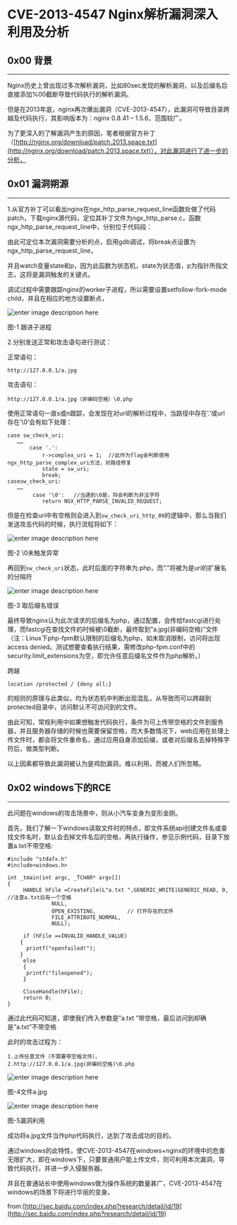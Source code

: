 # CVE-2013-4547 Nginx解析漏洞深入利用及分析

0x00 背景
-------

* * *

Nginx历史上曾出现过多次解析漏洞，比如80sec发现的解析漏洞，以及后缀名后直接添加%00截断导致代码执行的解析漏洞。

但是在2013年底，nginx再次爆出漏洞（CVE-2013-4547），此漏洞可导致目录跨越及代码执行，其影响版本为：nginx 0.8.41 – 1.5.6，范围较广。

为了更深入的了解漏洞产生的原因，笔者根据官方补丁（[http://nginx.org/download/patch.2013.space.txt](http://nginx.org/download/patch.2013.space.txt)），对此漏洞进行了进一步的分析，

0x01 漏洞朔源
---------

* * *

1.从官方补丁可以看出nginx在ngx_http_parse_request_line函数处做了代码patch，下载nginx源代码，定位其补丁文件为ngx_http_parse.c，函数ngx_http_parse_request_line中，分别位于代码段：

由此可定位本次漏洞需要分析的点，启用gdb调试，将break点设置为ngx_http_parse_request_line，

并且watch变量state和p，因为此函数为状态机，state为状态值，p为指针所指文志，这将是漏洞触发的关键点。

调试过程中需要跟踪nginx的worker子进程，所以需要设置setfollow-fork-mode child，并且在相应的地方设置断点，

![enter image description here](http://drops.javaweb.org/uploads/images/f6813411c215768026d5cf97da512d474e4d1bd0.jpg)

图-1 跟进子进程

2.分别发送正常和攻击语句进行测试：

正常语句：

```
http://127.0.0.1/a.jpg

```

攻击语句：

```
http://127.0.0.1/a.jpg（非编码空格）\0.php

```

使用正常语句一直s或n跟踪，会发现在对url的解析过程中，当路径中存在’.’或url存在’\0’会有如下处理：

```
case sw_check_uri:      
   ……
       case '.': 
           r->complex_uri = 1;  //此作为flag会判断使用ngx_http_parse_complex_uri方法，对路径修复
           state = sw_uri; 
           break;    
casesw_check_uri:    
   ……
        case '\0':   //当遇到\0是，将会判断为非法字符
           return NGX_HTTP_PARSE_INVALID_REQUEST;   

```

但是在检查uri中有空格则会进入到`sw_check_uri_http_09`的逻辑中，那么当我们发送攻击代码的时候，执行流程将如下：

![enter image description here](http://drops.javaweb.org/uploads/images/f2eb9e64d26da2aa606ccb565226af5537c52a59.jpg)

图-2 \0未触发异常

再回到`sw_check_uri`状态，此时后面的字符串为.php，而“.”将被为是uri的扩展名的分隔符

![enter image description here](http://drops.javaweb.org/uploads/images/2420fde8f0bd347e79ca7bc685eac9dadc8848b4.jpg)

图-3 取后缀名错误

最终导致nginx认为此次请求的后缀名为php，通过配置，会传给fastcgi进行处理，而fastcgi在查找文件的时候被\0截断，最终取到”a.jpg(非编码空格)”文件（注：Linux下php-fpm默认限制的后缀名为php，如未取消限制，访问将出现access denied。测试想要查看执行结果，需修改php-fpm.conf中的security.limit_extensions为空，即允许任意后缀名文件作为php解析。）

跨越

```
location /protected / {deny all;}

```

的规则的原理与此类似，均为状态机中判断出现混乱，从导致而可以跨越到protected目录中，访问默认不可访问到的文件。

由此可知，常规利用中如果想触发代码执行，条件为可上传带空格的文件到服务器，并且服务器存储的时候也需要保留空格，而大多数情况下，web应用在处理上传文件时，都会将文件重命名，通过应用自身添加后缀，或者对后缀名去掉特殊字符后，做类型判断。

以上因素都导致此漏洞被认为是鸡肋漏洞，难以利用，而被人们所忽略。

0x02 windows下的RCE
-----------------

* * *

此问题在windows的攻击场景中，则从小汽车变身为变形金刚。

首先，我们了解一下windows读取文件时的特点，即文件系统api创建文件名或查找文件名时，默认会去掉文件名后的空格，再执行操作，参见示例代码，目录下放置a.txt不带空格:

```
#include "stdafx.h"
#include<windows.h>

int _tmain(int argc, _TCHAR* argv[])
{
     HANDLE hFile =CreateFile(L"a.txt ",GENERIC_WRITE|GENERIC_READ, 0, //注意a.txt后有一个空格                    
              NULL,                  
              OPEN_EXISTING,          // 打开存在的文件
              FILE_ATTRIBUTE_NORMAL,   
              NULL);

     if (hFile ==INVALID_HANDLE_VALUE)
    {
      printf("openfailed!");
    }
     else
     {
      printf("fileopened");
     }

     CloseHandle(hFile);
     return 0;
}

```

通过此代码可知道，即使我们传入参数是”a.txt ”带空格，最后访问到却确是”a.txt”不带空格

此时的攻击过程为：

```
1.上传任意文件（不需要带空格文件），
2.http://127.0.0.1/a.jpg(非编码空格)\0.php

```

![enter image description here](http://drops.javaweb.org/uploads/images/6492c32d8bf78cda1d5d8aece1696063a16d2f3e.jpg)

图-4文件a.jpg

![enter image description here](http://drops.javaweb.org/uploads/images/71886762c8302652acd32815fac6c11b54802688.jpg)

图-5漏洞利用

成功将a.jpg文件当作php代码执行，达到了攻击成功的目的。

通过windows的此特性，使CVE-2013-4547在windows+nginx的环境中的危害无限扩大，即在windows下，只要普通用户能上传文件，则可利用本次漏洞，导致代码执行，并进一步入侵服务器。

并且在普通站长中使用windows做为操作系统的数量甚广，CVE-2013-4547在windows的场景下将进行华丽的变身。

from:[http://sec.baidu.com/index.php?research/detail/id/19](http://sec.baidu.com/index.php?research/detail/id/19)